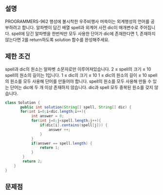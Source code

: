 
## 설명 
PROGRAMMERS-962 행성에 불시착한 우주비행사 머쓱이는 외계행성의 언어를 공부하려고 합니다. 알파벳이 담긴 배열 spell과 외계어 사전 dic이 매개변수로 주어집니다. 
spell에 담긴 알파벳을 한번씩만 모두 사용한 단어가 dic에 존재한다면 1, 존재하지 않는다면 2를 return하도록 solution 함수를 완성해주세요.

## 제한 조건
spell과 dic의 원소는 알파벳 소문자로만 이루어져있습니다.
2 ≤ spell의 크기 ≤ 10
spell의 원소의 길이는 1입니다.
1 ≤ dic의 크기 ≤ 10
1 ≤ dic의 원소의 길이 ≤ 10
spell의 원소를 모두 사용해 단어를 만들어야 합니다.
spell의 원소를 모두 사용해 만들 수 있는 단어는 dic에 두 개 이상 존재하지 않습니다.
dic과 spell 모두 중복된 원소를 갖지 않습니다.

``` java
class Solution {
       public int solution(String[] spell, String[] dic) {
       for(int i=0;i<dic.length;i++){
            int answer = 0;
            for(int j=0;j<spell.length;j++){
                if(dic[i].contains(spell[j])) {
                    answer ++;
                }
            }
            if(answer == spell.length) {
                return 1;
            }
        }
        return 2;
    }
}
```
## 문제점